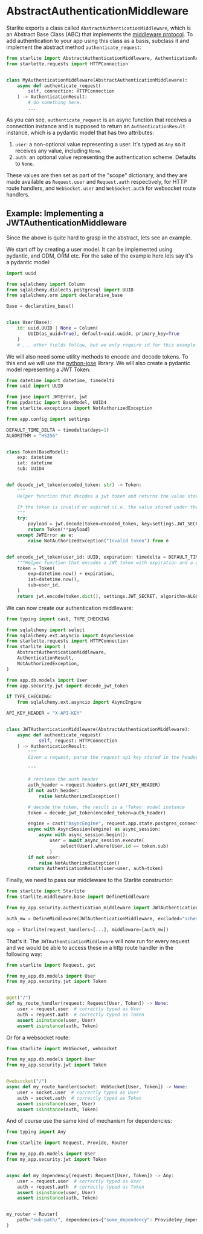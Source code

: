 # AbstractAuthenticationMiddleware

Starlite exports a class called `AbstractAuthenticationMiddleware`, which is an Abstract Base
Class (ABC) that implements the [middleware protocol](../7-middleware/0-middleware-intro.md#the-middleware-protocol). To
add authentication to your app using this class as a basis, subclass it and implement the abstract method
`authenticate_request`:

```python
from starlite import AbstractAuthenticationMiddleware, AuthenticationResult
from starlette.requests import HTTPConnection


class MyAuthenticationMiddleware(AbstractAuthenticationMiddleware):
    async def authenticate_request(
        self, connection: HTTPConnection
    ) -> AuthenticationResult:
        # do something here.
        ...
```

As you can see, `authenticate_request` is an async function that receives a connection instance and is supposed to return
an `AuthenticationResult` instance, which is a pydantic model that has two attributes:

1. `user`: a non-optional value representing a user. It's typed as `Any` so it receives any value, including `None`.
2. `auth`: an optional value representing the authentication scheme. Defaults to `None`.

These values are then set as part of the "scope" dictionary, and they are made available as `Request.user`
and `Request.auth` respectively, for HTTP route handlers, and `WebSocket.user` and `WebSocket.auth` for websocket route
handlers.

## Example: Implementing a JWTAuthenticationMiddleware

Since the above is quite hard to grasp in the abstract, lets see an example.

We start off by creating a user model. It can be implemented using pydantic, and ODM, ORM etc. For the sake of the
example here lets say it's a pydantic model:

```python title="my_app/db/models.py"
import uuid

from sqlalchemy import Column
from sqlalchemy.dialects.postgresql import UUID
from sqlalchemy.orm import declarative_base

Base = declarative_base()


class User(Base):
    id: uuid.UUID | None = Column(
        UUID(as_uuid=True), default=uuid.uuid4, primary_key=True
    )
    # ... other fields follow, but we only require id for this example
```

We will also need some utility methods to encode and decode tokens. To this end we will use
the [python-jose](https://github.com/mpdavis/python-jose) library. We will also create a pydantic model representing a
JWT Token:

```python title="my_app/security/jwt.py"
from datetime import datetime, timedelta
from uuid import UUID

from jose import JWTError, jwt
from pydantic import BaseModel, UUID4
from starlite.exceptions import NotAuthorizedException

from app.config import settings

DEFAULT_TIME_DELTA = timedelta(days=1)
ALGORITHM = "HS256"


class Token(BaseModel):
    exp: datetime
    iat: datetime
    sub: UUID4


def decode_jwt_token(encoded_token: str) -> Token:
    """
    Helper function that decodes a jwt token and returns the value stored under the 'sub' key

    If the token is invalid or expired (i.e. the value stored under the exp key is in the past) an exception is raised
    """
    try:
        payload = jwt.decode(token=encoded_token, key=settings.JWT_SECRET, algorithms=[ALGORITHM])
        return Token(**payload)
    except JWTError as e:
        raise NotAuthorizedException("Invalid token") from e


def encode_jwt_token(user_id: UUID, expiration: timedelta = DEFAULT_TIME_DELTA) -> str:
    """Helper function that encodes a JWT token with expiration and a given user_id"""
    token = Token(
        exp=datetime.now() + expiration,
        iat=datetime.now(),
        sub=user_id,
    )
    return jwt.encode(token.dict(), settings.JWT_SECRET, algorithm=ALGORITHM)
```

We can now create our authentication middleware:

```python title="my_app/security/authentication_middleware.py"
from typing import cast, TYPE_CHECKING

from sqlalchemy import select
from sqlalchemy.ext.asyncio import AsyncSession
from starlette.requests import HTTPConnection
from starlite import (
    AbstractAuthenticationMiddleware,
    AuthenticationResult,
    NotAuthorizedException,
)

from app.db.models import User
from app.security.jwt import decode_jwt_token

if TYPE_CHECKING:
    from sqlalchemy.ext.asyncio import AsyncEngine

API_KEY_HEADER = "X-API-KEY"


class JWTAuthenticationMiddleware(AbstractAuthenticationMiddleware):
    async def authenticate_request(
            self, request: HTTPConnection
    ) -> AuthenticationResult:
        """
        Given a request, parse the request api key stored in the header and retrieve the user correlating to the token from the DB

        """

        # retrieve the auth header
        auth_header = request.headers.get(API_KEY_HEADER)
        if not auth_header:
            raise NotAuthorizedException()

        # decode the token, the result is a 'Token' model instance
        token = decode_jwt_token(encoded_token=auth_header)

        engine = cast("AsyncEngine", request.app.state.postgres_connection)
        async with AsyncSession(engine) as async_session:
            async with async_session.begin():
                user = await async_session.execute(
                    select(User).where(User.id == token.sub)
                )
        if not user:
            raise NotAuthorizedException()
        return AuthenticationResult(user=user, auth=token)
```

Finally, we need to pass our middleware to the Starlite constructor:

```python title="my_app/main.py"
from starlite import Starlite
from starlite.middleware.base import DefineMiddleware

from my_app.security.authentication_middleware import JWTAuthenticationMiddleware

auth_mw = DefineMiddleware(JWTAuthenticationMiddleware, excluded="schema")

app = Starlite(request_handlers=[...], middleware=[auth_mw])
```

That's it. The `JWTAuthenticationMiddleware` will now run for every request and we would be able to access these in a
http route handler in the following way:

```python
from starlite import Request, get

from my_app.db.models import User
from my_app.security.jwt import Token


@get("/")
def my_route_handler(request: Request[User, Token]) -> None:
    user = request.user  # correctly typed as User
    auth = request.auth  # correctly typed as Token
    assert isinstance(user, User)
    assert isinstance(auth, Token)
```

Or for a websocket route:

```python
from starlite import WebSocket, websocket

from my_app.db.models import User
from my_app.security.jwt import Token


@websocket("/")
async def my_route_handler(socket: WebSocket[User, Token]) -> None:
    user = socket.user  # correctly typed as User
    auth = socket.auth  # correctly typed as Token
    assert isinstance(user, User)
    assert isinstance(auth, Token)
```

And of course use the same kind of mechanism for dependencies:

```python
from typing import Any

from starlite import Request, Provide, Router

from my_app.db.models import User
from my_app.security.jwt import Token


async def my_dependency(request: Request[User, Token]) -> Any:
    user = request.user  # correctly typed as User
    auth = request.auth  # correctly typed as Token
    assert isinstance(user, User)
    assert isinstance(auth, Token)


my_router = Router(
    path="sub-path/", dependencies={"some_dependency": Provide(my_dependency)}
)
```
